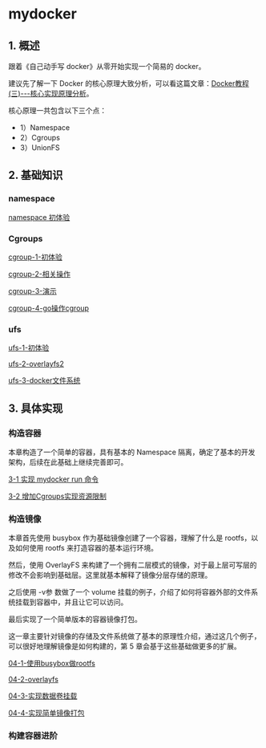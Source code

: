 # mydocker

## 1. 概述


跟着《自己动手写 docker》从零开始实现一个简易的 docker。

建议先了解一下 Docker 的核心原理大致分析，可以看这篇文章：[Docker教程(三)---核心实现原理分析](https://www.lixueduan.com/post/docker/03-container-core/)。

核心原理一共包含以下三个点：

* 1）Namespace  
* 2）Cgroups  
* 3）UnionFS



## 2. 基础知识

### namespace

[namespace 初体验](https://github.com/lixd/daily-notes/blob/master/Golang/mydocker/%E5%9F%BA%E7%A1%80%E7%9F%A5%E8%AF%86/1-namespace-2%E5%88%9D%E4%BD%93%E9%AA%8C.md)



### Cgroups

[cgroup-1-初体验](https://github.com/lixd/daily-notes/blob/master/Golang/mydocker/%E5%9F%BA%E7%A1%80%E7%9F%A5%E8%AF%86/2-cgoups-1%E5%88%9D%E4%BD%93%E9%AA%8C.md)

[cgroup-2-相关操作](https://github.com/lixd/daily-notes/blob/master/Golang/mydocker/%E5%9F%BA%E7%A1%80%E7%9F%A5%E8%AF%86/2-cgroups-2%E7%9B%B8%E5%85%B3%E6%93%8D%E4%BD%9C.md)

[cgroup-3-演示](https://github.com/lixd/daily-notes/blob/master/Golang/mydocker/%E5%9F%BA%E7%A1%80%E7%9F%A5%E8%AF%86/2-cgroups-3%E6%BC%94%E7%A4%BA.md)

[cgroup-4-go操作cgroup](https://github.com/lixd/daily-notes/blob/master/Golang/mydocker/%E5%9F%BA%E7%A1%80%E7%9F%A5%E8%AF%86/2-cgroups-4go%E8%AF%AD%E8%A8%80%E6%93%8D%E4%BD%9C.md)



### ufs

[ufs-1-初体验](https://github.com/lixd/daily-notes/blob/master/Golang/mydocker/%E5%9F%BA%E7%A1%80%E7%9F%A5%E8%AF%86/3-ufs-1%E5%88%9D%E4%BD%93%E9%AA%8C.md)

[ufs-2-overlayfs2](https://github.com/lixd/daily-notes/blob/master/Golang/mydocker/%E5%9F%BA%E7%A1%80%E7%9F%A5%E8%AF%86/3-ufs-2overlay.md)

[ufs-3-docker文件系统](https://github.com/lixd/daily-notes/blob/master/Golang/mydocker/%E5%9F%BA%E7%A1%80%E7%9F%A5%E8%AF%86/3-ufs-3docker%E6%96%87%E4%BB%B6%E7%B3%BB%E7%BB%9F.md)



## 3. 具体实现

### 构造容器
本章构造了一个简单的容器，具有基本的 Namespace 隔离，确定了基本的开发架构，后续在此基础上继续完善即可。

[3-1 实现 mydocker run 命令](https://github.com/lixd/daily-notes/blob/master/Golang/mydocker/03-1-%E5%AE%9E%E7%8E%B0run%E5%91%BD%E4%BB%A4.md)

[3-2 增加Cgroups实现资源限制](https://github.com/lixd/daily-notes/blob/master/Golang/mydocker/03-2-%E5%A2%9E%E5%8A%A0cgroups.md)



### 构造镜像

本章首先使用 busybox 作为基础镜像创建了一个容器，理解了什么是 rootfs，以及如何使用 rootfs 来打造容器的基本运行环境。

然后，使用 OverlayFS 来构建了一个拥有二层模式的镜像，对于最上层可写层的修改不会影响到基础层。这里就基本解释了镜像分层存储的原理。

之后使用 -v参 数做了一个 volume 挂载的例子，介绍了如何将容器外部的文件系统挂载到容器中，并且让它可以访问。

最后实现了一个简单版本的容器镜像打包。

这一章主要针对镜像的存储及文件系统做了基本的原理性介绍，通过这几个例子，可以很好地理解镜像是如何构建的，第 5 章会基于这些基础做更多的扩展。

[04-1-使用busybox做rootfs](https://github.com/lixd/daily-notes/blob/master/Golang/mydocker/04-1-rootfs.md)

[04-2-overlayfs](https://github.com/lixd/daily-notes/blob/master/Golang/mydocker/04-2-overlayfs.md)

[04-3-实现数据卷挂载](https://github.com/lixd/daily-notes/blob/master/Golang/mydocker/04-3-volume.md)

[04-4-实现简单镜像打包](https://github.com/lixd/daily-notes/blob/master/Golang/mydocker/04-4-%E5%AE%9E%E7%8E%B0%E7%AE%80%E5%8D%95%E9%95%9C%E5%83%8F%E6%89%93%E5%8C%85.md)



### 构建容器进阶


